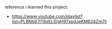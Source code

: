  reference i learned this project:
 - https://www.youtube.com/playlist?list=PLBNb67lT6eELiDgH97xpdJeKM624Zm7li
